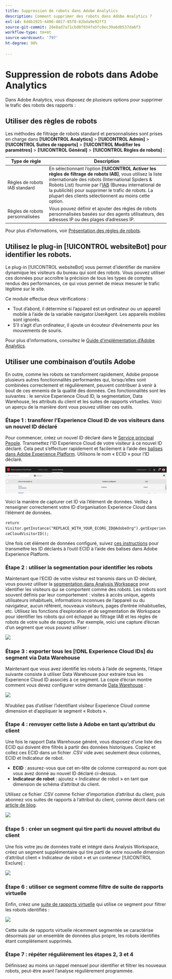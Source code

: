 ```yaml
---
title: Suppression de robots dans Adobe Analytics
description: Comment supprimer des robots dans Adobe Analytics ?
exl-id: 6d4b1925-4496-4017-85f8-82bda9e92ff3
source-git-commit: 28e8ad7a71cbd8f034fa5fc8ec39a6db537da6f3
workflow-type: tm+mt
source-wordcount: '797'
ht-degree: 98%

---
```


# Suppression de robots dans Adobe Analytics

Dans Adobe Analytics, vous disposez de plusieurs options pour supprimer le trafic des robots des rapports :

## Utiliser des règles de robots

Les méthodes de filtrage de robots standard et personnalisées sont prises en charge dans **[!UICONTROL Analytics]** > **[!UICONTROL Admin]** > **[!UICONTROL Suites de rapports]** > **[!UICONTROL Modifier les paramètres]** > **[!UICONTROL Général]** > **[!UICONTROL Règles de robots]** :

| Type de règle | Description |
|--- |--- |
| Règles de robots IAB standard | En sélectionnant l’option **[!UICONTROL Activer les règles de filtrage de robots IAB]**, vous utilisez la liste internationale des robots (International Spiders &amp; Robots List) fournie par l’[IAB](https://www.iab.com/) (Bureau international de la publicité) pour supprimer le trafic de robots. La plupart des clients sélectionnent au moins cette option. |
| Règles de robots personnalisées | Vous pouvez définir et ajouter des règles de robots personnalisées basées sur des agents utilisateurs, des adresses IP ou des plages d’adresses IP. |

Pour plus d’informations, voir [Présentation des règles de robots](/help/admin/admin/bot-removal/bot-rules.md).

## Utilisez le plug-in [!UICONTROL websiteBot] pour identifier les robots.

Le plug-in [!UICONTROL websiteBot] vous permet d’identifier de manière dynamique les visiteurs du bureau qui sont des robots. Vous pouvez utiliser ces données pour accroître la précision de tous les types de comptes rendus des performances, ce qui vous permet de mieux mesurer le trafic légitime sur le site.

Ce module effectue deux vérifications :

* Tout d’abord, il détermine si l’appareil est un ordinateur ou un appareil mobile à l’aide de la variable navigator.UserAgent. Les appareils mobiles sont ignorés.
* S’il s’agit d’un ordinateur, il ajoute un écouteur d’événements pour les mouvements de souris.

Pour plus d’informations, consultez le [Guide d’implémentation d’Adobe Analytics](https://experienceleague.adobe.com/docs/analytics/implementation/vars/plugins/websitebot.html?lang=fr).

## Utiliser une combinaison d’outils Adobe

En outre, comme les robots se transforment rapidement, Adobe propose plusieurs autres fonctionnalités performantes qui, lorsqu’elles sont combinées correctement et régulièrement, peuvent contribuer à venir à bout de ces ennemis de la qualité des données. Ces fonctionnalités sont les suivantes : le service Experience Cloud ID, la segmentation, Data Warehouse, les attributs du client et les suites de rapports virtuelles. Voici un aperçu de la manière dont vous pouvez utiliser ces outils.

### Étape 1 : transférer l’Experience Cloud ID de vos visiteurs dans un nouvel ID déclaré

Pour commencer, créez un nouvel ID déclaré dans le [Service principal People](https://experienceleague.adobe.com/docs/core-services/interface/audiences/audience-library.html?lang=fr). Transmettez l’ID Experience Cloud de votre visiteur à ce nouvel ID déclaré. Cela peut s’effectuer rapidement et facilement à l’aide des [balises dans Adobe Experience Platform](https://experienceleague.adobe.com/docs/experience-platform/tags/extensions/adobe/id-service/overview.html?lang=fr). Utilisons le nom « ECID » pour l’ID déclaré.

![](assets/bot-cust-attr-setup.png)

Voici la manière de capturer cet ID via l’élément de données. Veillez à renseigner correctement votre ID d’organisation Experience Cloud dans l’élément de données.

```return Visitor.getInstance("REPLACE_WITH_YOUR_ECORG_ID@AdobeOrg").getExperienceCloudVisitorID();```

Une fois cet élément de données configuré, suivez [ces instructions](https://experienceleague.adobe.com/docs/experience-platform/tags/extensions/adobe/id-service/overview.html?lang=en) pour transmettre les ID déclarés à l’outil ECID à l’aide des balises dans Adobe Experience Platform.

### Étape 2 : utiliser la segmentation pour identifier les robots

Maintenant que l’ECID de votre visiteur est transmis dans un ID déclaré, vous pouvez utiliser la [segmentation dans Analysis Workspace](https://experienceleague.adobe.com/docs/analytics/analyze/analysis-workspace/components/segments/t-freeform-project-segment.html) pour identifier les visiteurs qui se comportent comme des robots. Les robots sont souvent définis par leur comportement : visites à accès unique, agents utilisateurs inhabituels, informations inconnues de l’appareil ou du navigateur, aucun référent, nouveaux visiteurs, pages d’entrée inhabituelles, etc. Utilisez les fonctions d’exploration et de segmentation de Workspace pour identifier les robots qui ont échappé au filtrage IAB et les règles de robots de votre suite de rapports. Par exemple, voici une capture d’écran d’un segment que vous pouvez utiliser :

![](assets/bot-filter-seg1.png)

### Étape 3 : exporter tous les [!DNL Experience Cloud IDs] du segment via Data Warehouse

Maintenant que vous avez identifié les robots à l’aide de segments, l’étape suivante consiste à utiliser Data Warehouse pour extraire tous les Experience Cloud ID associés à ce segment. La copie d’écran montre comment vous devez configurer votre demande [Data Warehouse](/help/export/data-warehouse/data-warehouse.md) :

![](assets/bot-dwh-3.png)

N’oubliez pas d’utiliser l’identifiant visiteur Experience Cloud comme dimension et d’appliquer le segment « Robots ».

### Étape 4 : renvoyer cette liste à Adobe en tant qu’attribut du client

Une fois le rapport Data Warehouse généré, vous disposez d’une liste des ECID qui doivent être filtrés à partir des données historiques. Copiez et collez ces ECID dans un fichier .CSV vide avec seulement deux colonnes, ECID et Indicateur de robot.

* **ECID** : assurez-vous que cet en-tête de colonne correspond au nom que vous avez donné au nouvel ID déclaré ci-dessus.
* **Indicateur de robot** : ajoutez « Indicateur de robot » en tant que dimension de schéma d’attribut du client.

Utilisez ce fichier .CSV comme fichier d’importation d’attribut du client, puis abonnez vos suites de rapports à l’attribut du client, comme décrit dans cet [article de blog](https://theblog.adobe.com/link-digital-behavior-customers).

![](assets/bot-csv-4.png)

### Étape 5 : créer un segment qui tire parti du nouvel attribut du client

Une fois votre jeu de données traité et intégré dans Analysis Workspace, créez un segment supplémentaire qui tire parti de votre nouvelle dimension d’attribut client « Indicateur de robot » et un conteneur [!UICONTROL Exclure] :

![](assets/bot-filter-seg2.png)

### Étape 6 : utiliser ce segment comme filtre de suite de rapports virtuelle

Enfin, créez une [suite de rapports virtuelle](/help/components/vrs/vrs-about.md) qui utilise ce segment pour filtrer les robots identifiés :

![](assets/bot-vrs.png)

Cette suite de rapports virtuelle récemment segmentée se caractérise désormais par un ensemble de données plus propre, les robots identifiés étant complètement supprimés.

### Étape 7 : répéter régulièrement les étapes 2, 3 et 4

Définissez au moins un rappel mensuel pour identifier et filtrer les nouveaux robots, peut-être avant l’analyse régulièrement programmée.
